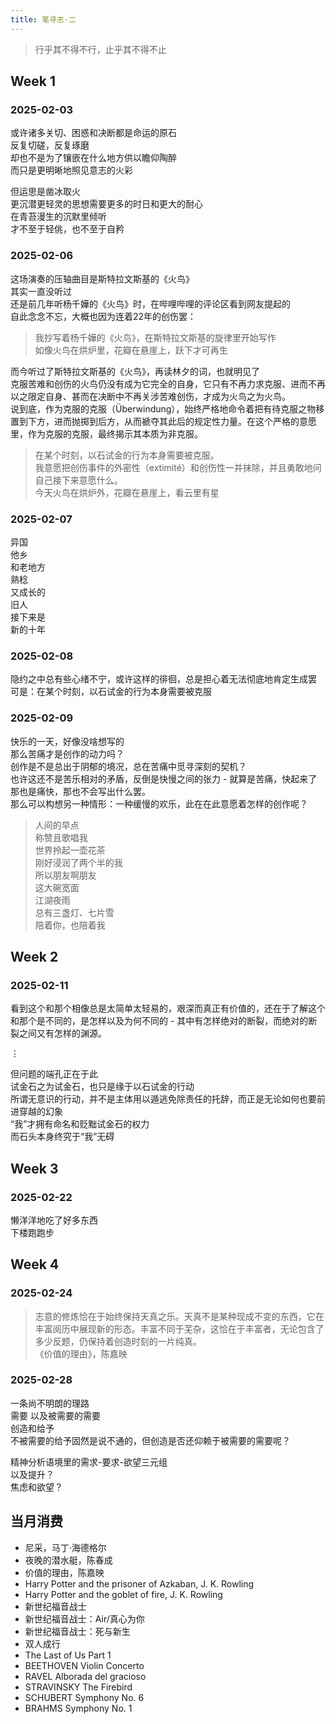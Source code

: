 ```yaml
---
title: 笔寻志·二
---
```


> 行乎其不得不行，止乎其不得不止<!--more-->

## Week 1

### 2025-02-03

或许诸多关切、困惑和决断都是命运的原石  
反复切磋，反复琢磨  
却也不是为了镶嵌在什么地方供以瞻仰陶醉  
而只是更明晰地照见意志的火彩

但运思是凿冰取火  
更沉潜更轻灵的思想需要更多的时日和更大的耐心  
在青苔漫生的沉默里倾听  
才不至于轻佻，也不至于自矜

### 2025-02-06

这场演奏的压轴曲目是斯特拉文斯基的《火鸟》  
其实一直没听过  
还是前几年听杨千嬅的《火鸟》时，在哔哩哔哩的评论区看到网友提起的  
自此念念不忘，大概也因为连着22年的创伤罢：

> 我抄写着杨千嬅的《火鸟》，在斯特拉文斯基的旋律里开始写作  
> 如像火鸟在烘炉里，花瓣在悬崖上，跃下才可再生

而今听过了斯特拉文斯基的《火鸟》，再读林夕的词，也就明见了  
克服苦难和创伤的火鸟仍没有成为它完全的自身，它只有不再力求克服、进而不再以之限定自身、甚而在决断中不再关涉苦难创伤，才成为火鸟之为火鸟。  
说到底，作为克服的克服（Überwindung），始终严格地命令着把有待克服之物移置到下方，进而抛掷到后方，从而褫夺其此后的规定性力量。在这个严格的意愿里，作为克服的克服，最终揭示其本质为非克服。

> 在某个时刻，以石试金的行为本身需要被克服。  
> 我意愿把创伤事件的外密性（extimité）和创伤性一并抹除，并且勇敢地问自己接下来意愿什么。  
> 今天火鸟在烘炉外，花瓣在悬崖上，看云里有星


### 2025-02-07

异国  
他乡  
和老地方  
熟稔  
又成长的  
旧人  
接下来是  
新的十年

### 2025-02-08

隐约之中总有些心绪不宁，或许这样的徘徊，总是担心着⽆法彻底地肯定⽣成罢  
可是：在某个时刻，以石试金的行为本身需要被克服

### 2025-02-09

快乐的一天，好像没啥想写的  
那么苦痛才是创作的动力吗？  
创作是不是总出于阴郁的境况，总在苦痛中觅寻深刻的契机？  
也许这还不是苦乐相对的矛盾，反倒是快慢之间的张力 - 就算是苦痛，快起来了那也是痛快，那也不会写出什么罢。  
那么可以构想另一种情形：一种缓慢的欢乐，此在在此意愿着怎样的创作呢？

> 人间的早点  
> 称赞且歌唱我  
> 世界拎起一壶花茶  
> 刚好浸润了两个半的我  
> 所以朋友啊朋友  
> 这大碗宽面  
> 江湖夜雨  
> 总有三盏灯、七片雪  
> 陪着你，也陪着我

## Week 2

### 2025-02-11

看到这个和那个相像总是太简单太轻易的，艰深而真正有价值的，还在于了解这个和那个是不同的，是怎样以及为何不同的 - 其中有怎样绝对的断裂，而绝对的断裂之间又有怎样的渊源。

$\vdots$

但问题的端孔正在于此  
试金石之为试金石，也只是缘于以石试金的行动  
所谓无意识的行动，并不是主体用以遁逃免除责任的托辞，而正是无论如何也要前进穿越的幻象  
“我”才拥有命名和贬黜试金石的权力  
而石头本身终究于“我”无碍

## Week 3

### 2025-02-22

懒洋洋地吃了好多东西  
下楼跑跑步

## Week 4

### 2025-02-24

> 志意的修炼恰在于始终保持天真之乐。天真不是某种现成不变的东西，它在丰富阅历中展现新的形态。丰富不同于芜杂，这恰在于丰富者，无论包含了多少反题，仍保持着创造时刻的一片纯真。  
> 《价值的理由》，陈嘉映

### 2025-02-28

一条尚不明朗的理路  
需要 以及被需要的需要  
创造和给予  
不被需要的给予固然是说不通的，但创造是否还仰赖于被需要的需要呢？

精神分析语境里的需求-要求-欲望三元组  
以及提升？  
焦虑和欲望？

## 当月消费

* 尼采，马丁·海德格尔
* 夜晚的潜水艇，陈春成
* 价值的理由，陈嘉映
* Harry Potter and the prisoner of Azkaban, J. K. Rowling
* Harry Potter and the goblet of fire, J. K. Rowling
* 新世纪福音战士
* 新世纪福音战士：Air/真心为你
* 新世纪福音战士：死与新生
* 双人成行
* The Last of Us Part 1
* BEETHOVEN Violin Concerto
* RAVEL Alborada del gracioso
* STRAVINSKY The Firebird
* SCHUBERT Symphony No. 6
* BRAHMS Symphony No. 1
